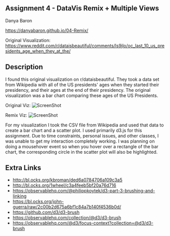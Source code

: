 ## Assignment 4 - DataVis Remix + Multiple Views
Danya Baron


https://danyabaron.github.io/04-Remix/

Original Visualization: https://www.reddit.com/r/dataisbeautiful/comments/ls9jlo/oc_last_10_us_presidents_age_when_they_at_the/

## Description

I found this original visualization on r/dataisbeautiful. They took a data set from Wikipedia with all of the US presidents' ages when they started their presidency, and their ages at the end of their presidency. The original visualization was a bar chart comparing these ages of the US Presidents.

Original Viz:
![ScreenShot](https://github.com/danyabaron/04-Remix/blob/main/reddit-vis.png)

Remix Viz:
![ScreenShot](https://github.com/danyabaron/04-Remix/blob/main/double-svg.png)

For my visualization I took the CSV file from Wikipedia and used that data to create a bar chart and a scatter plot. I used primarily d3.js for this assignment. Due to time constraints, personal issues, and other classes, I was unable to get my interaction completely working. I was planning on doing a mousehover event so when you hover over a rectangle of the bar chart, the corresponding circle in the scatter plot will also be highlighted.


Extra Links
---
- http://bl.ocks.org/kbroman/ded6a0784706a109c3a5
- http://bl.ocks.org/1wheel/c3a4feeb5bf20a76d716
- https://observablehq.com/@philippkoytek/d3-part-3-brushing-and-linking
- https://bl.ocks.org/john-guerra/raw/2c00b2d675a6bf1c84a7b140f4536b0d/
- https://github.com/d3/d3-brush
- https://observablehq.com/collection/@d3/d3-brush
- https://observablehq.com/@d3/focus-context?collection=@d3/d3-brush
